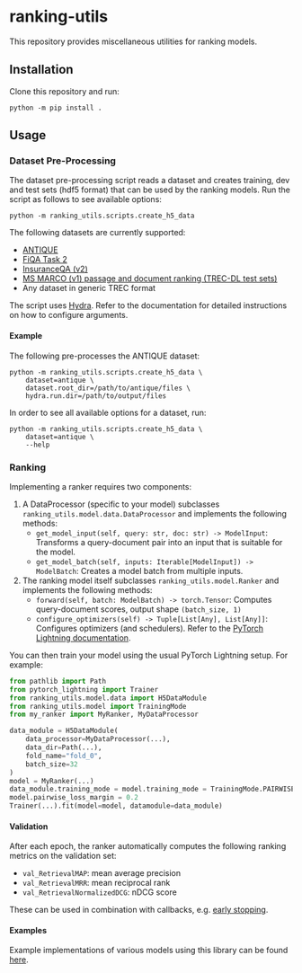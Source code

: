 # ranking-utils
This repository provides miscellaneous utilities for ranking models.

## Installation
Clone this repository and run:
```
python -m pip install .
```

## Usage

### Dataset Pre-Processing
The dataset pre-processing script reads a dataset and creates training, dev and test sets (hdf5 format) that can be used by the ranking models. Run the script as follows to see available options:
```
python -m ranking_utils.scripts.create_h5_data
```
The following datasets are currently supported:
* [ANTIQUE](https://ciir.cs.umass.edu/downloads/Antique/)
* [FiQA Task 2](https://sites.google.com/view/fiqa/home)
* [InsuranceQA (v2)](https://github.com/shuzi/insuranceQA)
* [MS MARCO (v1) passage and document ranking (TREC-DL test sets)](https://microsoft.github.io/msmarco/)
* Any dataset in generic TREC format

The script uses [Hydra](https://hydra.cc). Refer to the documentation for detailed instructions on how to configure arguments. 

#### Example
The following pre-processes the ANTIQUE dataset:
```
python -m ranking_utils.scripts.create_h5_data \
    dataset=antique \
    dataset.root_dir=/path/to/antique/files \
    hydra.run.dir=/path/to/output/files
```

In order to see all available options for a dataset, run:
```
python -m ranking_utils.scripts.create_h5_data \
    dataset=antique \
    --help
```

### Ranking
Implementing a ranker requires two components:
1. A DataProcessor (specific to your model) subclasses `ranking_utils.model.data.DataProcessor` and implements the following methods:
    - `get_model_input(self, query: str, doc: str) -> ModelInput`: Transforms a query-document pair into an input that is suitable for the model.
    - `get_model_batch(self, inputs: Iterable[ModelInput]) -> ModelBatch`: Creates a model batch from multiple inputs.
2. The ranking model itself subclasses `ranking_utils.model.Ranker` and implements the following methods:
    - `forward(self, batch: ModelBatch) -> torch.Tensor`: Computes query-document scores, output shape `(batch_size, 1)`
    - `configure_optimizers(self) -> Tuple[List[Any], List[Any]]`: Configures optimizers (and schedulers). Refer to the [PyTorch Lightning documentation](https://pytorch-lightning.readthedocs.io/en/latest/common/lightning_module.html#configure-optimizers).

You can then train your model using the usual PyTorch Lightning setup. For example:
```python
from pathlib import Path
from pytorch_lightning import Trainer
from ranking_utils.model.data import H5DataModule
from ranking_utils.model import TrainingMode
from my_ranker import MyRanker, MyDataProcessor

data_module = H5DataModule(
    data_processor=MyDataProcessor(...),
    data_dir=Path(...),
    fold_name="fold_0",
    batch_size=32
)
model = MyRanker(...)
data_module.training_mode = model.training_mode = TrainingMode.PAIRWISE
model.pairwise_loss_margin = 0.2
Trainer(...).fit(model=model, datamodule=data_module)
```

#### Validation
After each epoch, the ranker automatically computes the following ranking metrics on the validation set:
* `val_RetrievalMAP`: mean average precision
* `val_RetrievalMRR`: mean reciprocal rank
* `val_RetrievalNormalizedDCG`: nDCG score

These can be used in combination with callbacks, e.g. [early stopping](https://pytorch-lightning.readthedocs.io/en/latest/api/pytorch_lightning.callbacks.EarlyStopping.html?highlight=earlystopping).

#### Examples
Example implementations of various models using this library can be found [here](https://github.com/mrjleo/ranking-models).